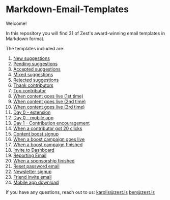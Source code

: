 # Markdown-Email-Templates

Welcome!

In this repository you will find 31 of Zest's award-winning email templates in Markdown format.

The templates included are:

1. [New suggestions](https://github.com/zestis/Markdown-Email-Templates/blob/master/New%20Suggestions.md)
2. [Pending suggestions](https://github.com/zestis/Markdown-Email-Templates/blob/master/Pending%20Suggestions.md)
3. [Accepted suggestions](https://github.com/zestis/Markdown-Email-Templates/blob/master/Accepted%20Suggestions.md)
4. [Mixed suggestions](https://github.com/zestis/Markdown-Email-Templates/blob/master/Mixed%20Suggestions.md)
5. [Rejected suggestions](https://github.com/zestis/Markdown-Email-Templates/blob/master/Rejected%20Suggestions.md)
6. [Thank contributors](https://github.com/zestis/Markdown-Email-Templates/blob/master/Thank%20Contributors.md)
7. [Top contributor](https://github.com/zestis/Markdown-Email-Templates/blob/master/Top%20Contributor.md)
8. [When content goes live (1st time)](https://github.com/zestis/Markdown-Email-Templates/blob/master/When%20Content%20Goes%20Live%20-%20First%20Time.md)
9. [When content goes live (2nd time)](https://github.com/zestis/Markdown-Email-Templates/blob/master/When%20Content%20Goes%20Live%20-%20Second%20Time.md)
10. [When content goes live (3rd time)](https://github.com/zestis/Markdown-Email-Templates/blob/master/When%20Content%20Goes%20Live%20-%20Third%20Time.md)
11. [Day 0 - extension](https://github.com/zestis/Markdown-Email-Templates/blob/master/Day%200%20-%20Extension.md)
12. [Day 0 - mobile app](https://github.com/zestis/Markdown-Email-Templates/blob/master/Day%200%20-%20Mobile%20App.md)
13. [Day 1 - Contribution encouragement](https://github.com/zestis/Markdown-Email-Templates/blob/master/Day%201%20-%20Contribution%20Encouragement.md)
14. [When a contributor got 20 clicks](https://github.com/zestis/Markdown-Email-Templates/blob/master/When%20a%20contributor%20got%2020%20clicks.md)
15. [Content boost signup](https://github.com/zestis/Markdown-Email-Templates/blob/master/Content%20boost%20signup.md)
16. [When a boost campaign goes live](https://github.com/zestis/Markdown-Email-Templates/blob/master/When%20a%20boost%20campaign%20goes%20live.md)
17. [When a boost campaign finished](https://github.com/zestis/Markdown-Email-Templates/blob/master/When%20a%20boost%20campaign%20finished)
18. [Invite to Dashboard](https://github.com/zestis/Markdown-Email-Templates/blob/master/Invite%20to%20Dashboard.md)
19. [Reporting Email](https://github.com/zestis/Markdown-Email-Templates/blob/master/Reporting%20Email.md)
20. [When a sponsorship finished](https://github.com/zestis/Markdown-Email-Templates/blob/master/When%20a%20sponsorship%20finished.md)
21. [Reset password email](https://github.com/zestis/Markdown-Email-Templates/blob/master/Reset%20password%20email.md)
22. [Newsletter signup](https://github.com/zestis/Markdown-Email-Templates/blob/master/Newsletter%20signup.md)
23. [Friend invite email](https://github.com/zestis/Markdown-Email-Templates/blob/master/Friend%20invite%20email.md)
24. [Mobile app download](https://github.com/zestis/Markdown-Email-Templates/blob/master/Mobile%20app%20download.md)



If you have any questions, reach out to us:
karolis@zest.is
ben@zest.is
